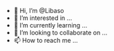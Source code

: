 - 👋 Hi, I’m @Libaso
- 👀 I’m interested in ...
- 🌱 I’m currently learning ...
- 💞️ I’m looking to collaborate on ...
- 📫 How to reach me ...

<!---
Libaso/Libaso is a ✨ special ✨ repository because its `README.md` (this file) appears on your GitHub profile.
You can click the Preview link to take a look at your changes.
--->
